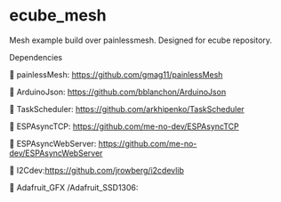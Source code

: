 # ecube_mesh
Mesh example build over painlessmesh. Designed for ecube repository.

Dependencies

	painlessMesh:  https://github.com/gmag11/painlessMesh 

	ArduinoJson: https://github.com/bblanchon/ArduinoJson 

	TaskScheduler:  https://github.com/arkhipenko/TaskScheduler 

	ESPAsyncTCP: https://github.com/me-no-dev/ESPAsyncTCP 

	ESPAsyncWebServer: https://github.com/me-no-dev/ESPAsyncWebServer

	I2Cdev:https://github.com/jrowberg/i2cdevlib 

	Adafruit_GFX /Adafruit_SSD1306: 
